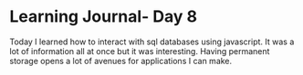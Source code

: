 # Learning Journal- Day 8

Today I learned how to interact with sql databases using javascript. It was a lot of information all at once but it was interesting. Having permanent storage opens a lot of avenues for applications I can make. 
